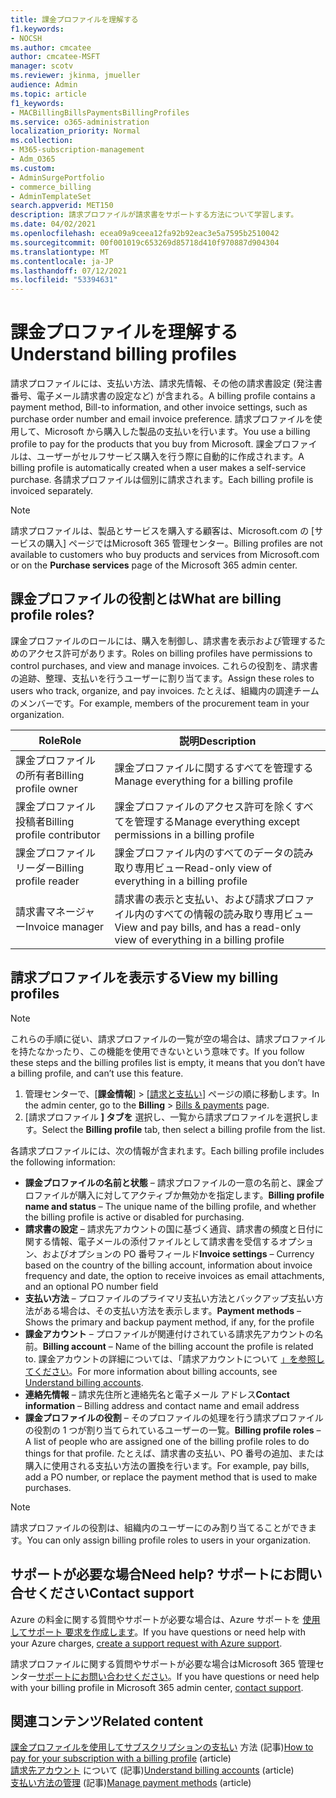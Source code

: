 ```yaml
---
title: 課金プロファイルを理解する
f1.keywords:
- NOCSH
ms.author: cmcatee
author: cmcatee-MSFT
manager: scotv
ms.reviewer: jkinma, jmueller
audience: Admin
ms.topic: article
f1_keywords:
- MACBillingBillsPaymentsBillingProfiles
ms.service: o365-administration
localization_priority: Normal
ms.collection:
- M365-subscription-management
- Adm_O365
ms.custom:
- AdminSurgePortfolio
- commerce_billing
- AdminTemplateSet
search.appverid: MET150
description: 請求プロファイルが請求書をサポートする方法について学習します。
ms.date: 04/02/2021
ms.openlocfilehash: ecea09a9ceea12fa92b92eac3e5a7595b2510042
ms.sourcegitcommit: 00f001019c653269d85718d410f970887d904304
ms.translationtype: MT
ms.contentlocale: ja-JP
ms.lasthandoff: 07/12/2021
ms.locfileid: "53394631"
---
```

# <a name="understand-billing-profiles"></a><span data-ttu-id="4cd0e-103">課金プロファイルを理解する</span><span class="sxs-lookup"><span data-stu-id="4cd0e-103">Understand billing profiles</span></span>

<span data-ttu-id="4cd0e-104">請求プロファイルには、支払い方法、請求先情報、その他の請求書設定 (発注書番号、電子メール請求書の設定など) が含まれる。</span><span class="sxs-lookup"><span data-stu-id="4cd0e-104">A billing profile contains a payment method, Bill-to information, and other invoice settings, such as purchase order number and email invoice preference.</span></span> <span data-ttu-id="4cd0e-105">請求プロファイルを使用して、Microsoft から購入した製品の支払いを行います。</span><span class="sxs-lookup"><span data-stu-id="4cd0e-105">You use a billing profile to pay for the products that you buy from Microsoft.</span></span> <span data-ttu-id="4cd0e-106">課金プロファイルは、ユーザーがセルフサービス購入を行う際に自動的に作成されます。</span><span class="sxs-lookup"><span data-stu-id="4cd0e-106">A billing profile is automatically created when a user makes a self-service purchase.</span></span> <span data-ttu-id="4cd0e-107">各請求プロファイルは個別に請求されます。</span><span class="sxs-lookup"><span data-stu-id="4cd0e-107">Each billing profile is invoiced separately.</span></span>

> [!NOTE]
>
> <span data-ttu-id="4cd0e-108">請求プロファイルは、製品とサービスを購入する顧客は、Microsoft.com の [サービスの購入] ページではMicrosoft 365 管理センター。</span><span class="sxs-lookup"><span data-stu-id="4cd0e-108">Billing profiles are not available to customers who buy products and services from Microsoft.com or on the **Purchase services** page of the Microsoft 365 admin center.</span></span>

## <a name="what-are-billing-profile-roles"></a><span data-ttu-id="4cd0e-109">課金プロファイルの役割とは</span><span class="sxs-lookup"><span data-stu-id="4cd0e-109">What are billing profile roles?</span></span>

<span data-ttu-id="4cd0e-110">課金プロファイルのロールには、購入を制御し、請求書を表示および管理するためのアクセス許可があります。</span><span class="sxs-lookup"><span data-stu-id="4cd0e-110">Roles on billing profiles have permissions to control purchases, and view and manage invoices.</span></span> <span data-ttu-id="4cd0e-111">これらの役割を、請求書の追跡、整理、支払いを行うユーザーに割り当てます。</span><span class="sxs-lookup"><span data-stu-id="4cd0e-111">Assign these roles to users who track, organize, and pay invoices.</span></span> <span data-ttu-id="4cd0e-112">たとえば、組織内の調達チームのメンバーです。</span><span class="sxs-lookup"><span data-stu-id="4cd0e-112">For example, members of the procurement team in your organization.</span></span>

| <span data-ttu-id="4cd0e-113">Role</span><span class="sxs-lookup"><span data-stu-id="4cd0e-113">Role</span></span>                         | <span data-ttu-id="4cd0e-114">説明</span><span class="sxs-lookup"><span data-stu-id="4cd0e-114">Description</span></span>                                                                      |
|----------------------------- |--------------------------------------------------------------------------------- |
| <span data-ttu-id="4cd0e-115">課金プロファイルの所有者</span><span class="sxs-lookup"><span data-stu-id="4cd0e-115">Billing profile owner</span></span>        | <span data-ttu-id="4cd0e-116">課金プロファイルに関するすべてを管理する</span><span class="sxs-lookup"><span data-stu-id="4cd0e-116">Manage everything for a billing profile</span></span>                                          |
| <span data-ttu-id="4cd0e-117">課金プロファイル投稿者</span><span class="sxs-lookup"><span data-stu-id="4cd0e-117">Billing profile contributor</span></span>  | <span data-ttu-id="4cd0e-118">課金プロファイルのアクセス許可を除くすべてを管理する</span><span class="sxs-lookup"><span data-stu-id="4cd0e-118">Manage everything except permissions in a billing profile</span></span>                        |
| <span data-ttu-id="4cd0e-119">課金プロファイル リーダー</span><span class="sxs-lookup"><span data-stu-id="4cd0e-119">Billing profile reader</span></span>       | <span data-ttu-id="4cd0e-120">課金プロファイル内のすべてのデータの読み取り専用ビュー</span><span class="sxs-lookup"><span data-stu-id="4cd0e-120">Read-only view of everything in a billing profile</span></span>                                |
| <span data-ttu-id="4cd0e-121">請求書マネージャー</span><span class="sxs-lookup"><span data-stu-id="4cd0e-121">Invoice manager</span></span>              | <span data-ttu-id="4cd0e-122">請求書の表示と支払い、および請求プロファイル内のすべての情報の読み取り専用ビュー</span><span class="sxs-lookup"><span data-stu-id="4cd0e-122">View and pay bills, and has a read-only view of everything in a billing profile</span></span>  |

## <a name="view-my-billing-profiles"></a><span data-ttu-id="4cd0e-123">請求プロファイルを表示する</span><span class="sxs-lookup"><span data-stu-id="4cd0e-123">View my billing profiles</span></span>

> [!NOTE]
>
> <span data-ttu-id="4cd0e-124">これらの手順に従い、請求プロファイルの一覧が空の場合は、請求プロファイルを持たなかったり、この機能を使用できないという意味です。</span><span class="sxs-lookup"><span data-stu-id="4cd0e-124">If you follow these steps and the billing profiles list is empty, it means that you don’t have a billing profile, and can’t use this feature.</span></span>

1. <span data-ttu-id="4cd0e-125">管理センターで、[**課金情報**] \> [<a href="https://go.microsoft.com/fwlink/p/?linkid=2102895" target="_blank">請求と支払い</a>] ページの順に移動します。</span><span class="sxs-lookup"><span data-stu-id="4cd0e-125">In the admin center, go to the **Billing** \> <a href="https://go.microsoft.com/fwlink/p/?linkid=2102895" target="_blank">Bills & payments</a> page.</span></span>
2. <span data-ttu-id="4cd0e-126">[請求プロファイル **] タブを** 選択し、一覧から請求プロファイルを選択します。</span><span class="sxs-lookup"><span data-stu-id="4cd0e-126">Select the **Billing profile** tab, then select a billing profile from the list.</span></span>

<span data-ttu-id="4cd0e-127">各請求プロファイルには、次の情報が含まれます。</span><span class="sxs-lookup"><span data-stu-id="4cd0e-127">Each billing profile includes the following information:</span></span>

- <span data-ttu-id="4cd0e-128">**課金プロファイルの名前と状態** &ndash; 請求プロファイルの一意の名前と、課金プロファイルが購入に対してアクティブか無効かを指定します。</span><span class="sxs-lookup"><span data-stu-id="4cd0e-128">**Billing profile name and status** &ndash; The unique name of the billing profile, and whether the billing profile is active or disabled for purchasing.</span></span>
- <span data-ttu-id="4cd0e-129">**請求書の設定** &ndash; 請求先アカウントの国に基づく通貨、請求書の頻度と日付に関する情報、電子メールの添付ファイルとして請求書を受信するオプション、およびオプションの PO 番号フィールド</span><span class="sxs-lookup"><span data-stu-id="4cd0e-129">**Invoice settings** &ndash; Currency based on the country of the billing account, information about invoice frequency and date, the option to receive invoices as email attachments, and an optional PO number field</span></span>
- <span data-ttu-id="4cd0e-130">**支払い方法** &ndash; プロファイルのプライマリ支払い方法とバックアップ支払い方法がある場合は、その支払い方法を表示します。</span><span class="sxs-lookup"><span data-stu-id="4cd0e-130">**Payment methods** &ndash; Shows the primary and backup payment method, if any, for the profile</span></span>
- <span data-ttu-id="4cd0e-131">**課金アカウント** &ndash; プロファイルが関連付けされている請求先アカウントの名前。</span><span class="sxs-lookup"><span data-stu-id="4cd0e-131">**Billing account** &ndash; Name of the billing account the profile is related to.</span></span> <span data-ttu-id="4cd0e-132">課金アカウントの詳細については、「請求アカウントについて [」を参照してください](../manage-billing-accounts.md)。</span><span class="sxs-lookup"><span data-stu-id="4cd0e-132">For more information about billing accounts, see [Understand billing accounts](../manage-billing-accounts.md).</span></span>
- <span data-ttu-id="4cd0e-133">**連絡先情報** &ndash; 請求先住所と連絡先名と電子メール アドレス</span><span class="sxs-lookup"><span data-stu-id="4cd0e-133">**Contact information** &ndash; Billing address and contact name and email address</span></span>
- <span data-ttu-id="4cd0e-134">**課金プロファイルの役割** &ndash; そのプロファイルの処理を行う請求プロファイル の役割の 1 つが割り当てられているユーザーの一覧。</span><span class="sxs-lookup"><span data-stu-id="4cd0e-134">**Billing profile roles** &ndash; A list of people who are assigned one of the billing profile roles to do things for that profile.</span></span> <span data-ttu-id="4cd0e-135">たとえば、請求書の支払い、PO 番号の追加、または購入に使用される支払い方法の置換を行います。</span><span class="sxs-lookup"><span data-stu-id="4cd0e-135">For example, pay bills, add a PO number, or replace the payment method that is used to make purchases.</span></span>

> [!NOTE]
>
> <span data-ttu-id="4cd0e-136">請求プロファイルの役割は、組織内のユーザーにのみ割り当てることができます。</span><span class="sxs-lookup"><span data-stu-id="4cd0e-136">You can only assign billing profile roles to users in your organization.</span></span>

## <a name="need-help-contact-support"></a><span data-ttu-id="4cd0e-137">サポートが必要な場合</span><span class="sxs-lookup"><span data-stu-id="4cd0e-137">Need help?</span></span> <span data-ttu-id="4cd0e-138">サポートにお問い合せください</span><span class="sxs-lookup"><span data-stu-id="4cd0e-138">Contact support</span></span>

<span data-ttu-id="4cd0e-139">Azure の料金に関する質問やサポートが必要な場合は、Azure サポートを <a href="https://portal.azure.com/#blade/Microsoft_Azure_Support/HelpAndSupportBlade/newsupportrequest" target="_blank">使用してサポート 要求を作成します</a>。</span><span class="sxs-lookup"><span data-stu-id="4cd0e-139">If you have questions or need help with your Azure charges, <a href="https://portal.azure.com/#blade/Microsoft_Azure_Support/HelpAndSupportBlade/newsupportrequest" target="_blank">create a support request with Azure support</a>.</span></span>

<span data-ttu-id="4cd0e-140">請求プロファイルに関する質問やサポートが必要な場合はMicrosoft 365 管理センター[サポートにお問い合わせください](../../business-video/get-help-support.md)。</span><span class="sxs-lookup"><span data-stu-id="4cd0e-140">If you have questions or need help with your billing profile in Microsoft 365 admin center, [contact support](../../business-video/get-help-support.md).</span></span>

## <a name="related-content"></a><span data-ttu-id="4cd0e-141">関連コンテンツ</span><span class="sxs-lookup"><span data-stu-id="4cd0e-141">Related content</span></span>

<span data-ttu-id="4cd0e-142">[課金プロファイルを使用してサブスクリプションの支払い](pay-for-subscription-billing-profile.md) 方法 (記事)</span><span class="sxs-lookup"><span data-stu-id="4cd0e-142">[How to pay for your subscription with a billing profile](pay-for-subscription-billing-profile.md) (article)</span></span>\
<span data-ttu-id="4cd0e-143">[請求先アカウント](../manage-billing-accounts.md) について (記事)</span><span class="sxs-lookup"><span data-stu-id="4cd0e-143">[Understand billing accounts](../manage-billing-accounts.md) (article)</span></span>\
<span data-ttu-id="4cd0e-144">[支払い方法の管理](manage-payment-methods.md) (記事)</span><span class="sxs-lookup"><span data-stu-id="4cd0e-144">[Manage payment methods](manage-payment-methods.md) (article)</span></span>

